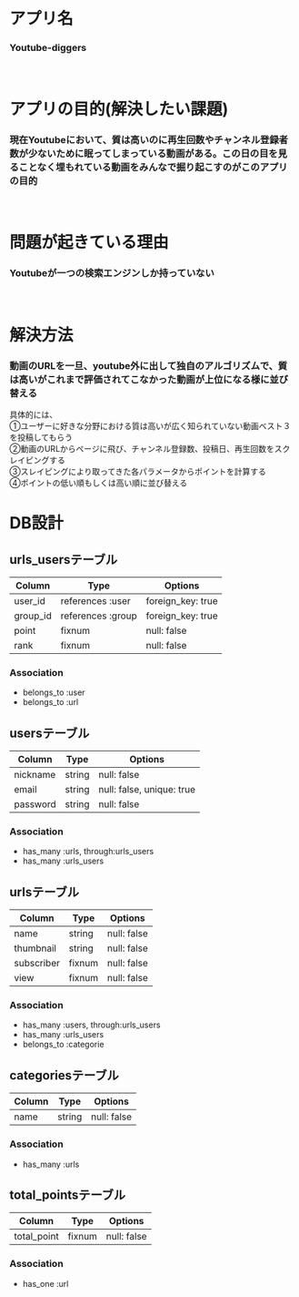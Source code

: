 # アプリ名

### Youtube-diggers   
　　

# アプリの目的(解決したい課題)

### 現在Youtubeにおいて、質は高いのに再生回数やチャンネル登録者数が少ないために眠ってしまっている動画がある。この日の目を見ることなく埋もれている動画をみんなで掘り起こすのがこのアプリの目的
　　

# 問題が起きている理由

### Youtubeが一つの検索エンジンしか持っていない				
　　

# 解決方法	

### 動画のURLを一旦、youtube外に出して独自のアルゴリズムで、質は高いがこれまで評価されてこなかった動画が上位になる様に並び替える  
具体的には、  
①ユーザーに好きな分野における質は高いが広く知られていない動画ベスト３を投稿してもらう  
②動画のURLからページに飛び、チャンネル登録数、投稿日、再生回数をスクレイピングする  
③スレイピングにより取ってきた各パラメータからポイントを計算する  
④ポイントの低い順もしくは高い順に並び替える   


# DB設計


## urls_usersテーブル
|Column|Type|Options|
|------|----|-------|
|user_id|references :user|foreign_key: true|
|group_id|references :group|foreign_key: true|
|point|fixnum|null: false|
|rank|fixnum|null: false|

### Association
- belongs_to :user
- belongs_to :url


## usersテーブル
|Column|Type|Options|
|------|----|-------|
|nickname|string|null: false|
|email|string|null: false, unique: true|
|password|string|null: false|

### Association
- has_many :urls, through:urls_users
- has_many :urls_users


## urlsテーブル
|Column|Type|Options|
|------|----|-------|
|name|string|null: false|
|thumbnail|string|null: false|
|subscriber|fixnum|null: false|
|view|fixnum|null: false|

### Association
- has_many :users, through:urls_users
- has_many :urls_users
- belongs_to :categorie


## categoriesテーブル
|Column|Type|Options|
|------|----|-------|
|name|string|null: false|

### Association
- has_many :urls


## total_pointsテーブル
|Column|Type|Options|
|------|----|-------|
|total_point|fixnum|null: false|

### Association
- has_one :url
